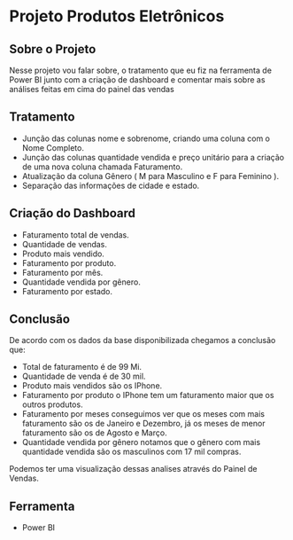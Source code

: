 # Projeto Produtos Eletrônicos

## Sobre o Projeto

Nesse projeto vou falar sobre, o tratamento que eu fiz na ferramenta de Power BI junto com a criação de dashboard
e comentar mais sobre as análises feitas em cima do painel das vendas 

## Tratamento
- Junção das colunas nome e sobrenome, criando uma coluna com o Nome Completo.
- Junção das colunas quantidade vendida e preço unitário para a criação de uma nova coluna chamada Faturamento. 
- Atualização da coluna Gênero ( M para Masculino e F para Feminino ).
- Separação das informações de cidade e estado.

## Criação do Dashboard

 - Faturamento total de vendas.
- Quantidade de vendas.
- Produto mais vendido.
- Faturamento por produto.
- Faturamento por mês.
- Quantidade vendida por gênero.
- Faturamento por estado.

## Conclusão

De acordo com os dados da base disponibilizada chegamos a conclusão que:

- Total de faturamento é de 99 Mi.
- Quantidade de venda é de 30 mil. 
- Produto mais vendidos são os IPhone.
- Faturamento por produto o IPhone tem um faturamento maior que os outros produtos.
- Faturamento por meses conseguimos ver que os meses com mais faturamento são os de Janeiro e Dezembro, já os meses de menor faturamento são os de Agosto e Março.
- Quantidade vendida por gênero notamos que o gênero com mais quantidade vendida são os masculinos com 17 mil compras.

Podemos ter uma visualização dessas analises através do Painel de Vendas.

## Ferramenta 

- Power BI 

